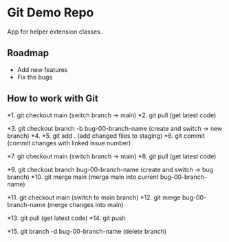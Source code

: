 # Git Demo Repo
App for helper extension  classes.

## Roadmap
* Add new features
* Fix the bugs

## How to work with Git
*1.		git checkout main							(switch branch -> main)
*2. 	git pull									(get latest code)

*3. 	git checkout branch -b bug-00-branch-name	(create and switch -> new branch)
*4.		<make changes>
*5. 	git add .									(add changed files to staging)
*6.		git commit									(commit changes with linked issue number)

*7.		git checkout main							(switch branch -> main)
*8. 	git pull									(get latest code)

*9. 	git checkout branch bug-00-branch-name		(create and switch -> bug branch)
*10.	git merge main								(merge main into current bug-00-branch-name)

*11.	git checkout main							(switch to main branch)
*12.	git merge bug-00-branch-name				(merge changes into main)

*13.	git pull 									(get latest code)
*14.	git push

*15.	git branch -d bug-00-branch-name			(delete branch)